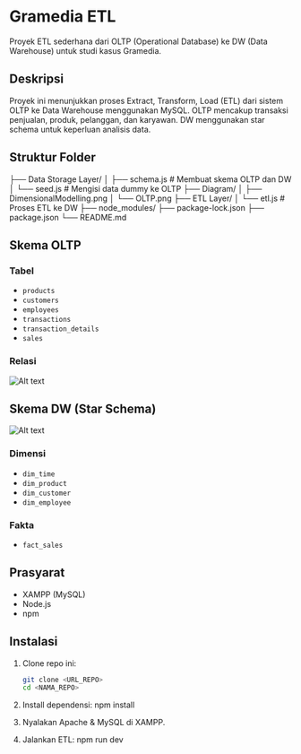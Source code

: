 # Gramedia ETL

Proyek ETL sederhana dari OLTP (Operational Database) ke DW (Data Warehouse) untuk studi kasus Gramedia.

## Deskripsi

Proyek ini menunjukkan proses Extract, Transform, Load (ETL) dari sistem OLTP ke Data Warehouse menggunakan MySQL. OLTP mencakup transaksi penjualan, produk, pelanggan, dan karyawan. DW menggunakan star schema untuk keperluan analisis data.

## Struktur Folder
├── Data Storage Layer/
│ ├── schema.js # Membuat skema OLTP dan DW
│ └── seed.js # Mengisi data dummy ke OLTP
├── Diagram/
│ ├── DimensionalModelling.png
│ └── OLTP.png
├── ETL Layer/
│ └── etl.js # Proses ETL ke DW
├── node_modules/
├── package-lock.json
├── package.json
└── README.md

## Skema OLTP

### Tabel
- `products`
- `customers`
- `employees`
- `transactions`
- `transaction_details`
- `sales`

### Relasi
![Alt text]('Diagram\OLTP.png')

## Skema DW (Star Schema)
![Alt text]('Diagram\DimensionalModelling.png')

### Dimensi
- `dim_time`
- `dim_product`
- `dim_customer`
- `dim_employee`

### Fakta
- `fact_sales`

## Prasyarat

- XAMPP (MySQL)
- Node.js
- npm

## Instalasi

1. Clone repo ini:
    ```bash
    git clone <URL_REPO>
    cd <NAMA_REPO>

2. Install dependensi:
    npm install

3. Nyalakan Apache & MySQL di XAMPP.

4. Jalankan ETL:
    npm run dev